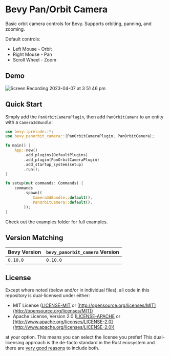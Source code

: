 # Bevy Pan/Orbit Camera

Basic orbit camera controls for Bevy. Supports orbiting, panning, and zooming.

Default controls:
- Left Mouse - Orbit
- Right Mouse - Pan
- Scroll Wheel - Zoom

## Demo

![Screen Recording 2023-04-07 at 3 51 46 pm](https://user-images.githubusercontent.com/7709415/230550277-b2d7441c-2307-4491-9270-a3a46ee96c8b.gif)

## Quick Start

Simply add the `PanOrbitCameraPlugin`, then add `PanOrbitCamera` to an entity
with a `Camera3dBundle`:

```rust
use bevy::prelude::*;
use bevy_panorbit_camera::{PanOrbitCameraPlugin, PanOrbitCamera};

fn main() {
    App::new()
        .add_plugins(DefaultPlugins)
        .add_plugin(PanOrbitCameraPlugin)
        .add_startup_system(setup)
        .run();
}

fn setup(mut commands: Commands) {
    commands
        .spawn((
            Camera3dBundle::default(),
            PanOrbitCamera::default(),
        ));
}
```

Check out the examples folder for full examples.

## Version Matching

| Bevy Version | `bevy_panorbit_camera` Version |
| ------------ |--------------------------------|
| `0.10.0`     | `0.10.0`                       |

## License

Except where noted (below and/or in individual files), all code in this repository is dual-licensed under either:

* MIT License ([LICENSE-MIT](LICENSE-MIT) or [http://opensource.org/licenses/MIT](http://opensource.org/licenses/MIT))
* Apache License, Version 2.0 ([LICENSE-APACHE](LICENSE-APACHE) or [http://www.apache.org/licenses/LICENSE-2.0](http://www.apache.org/licenses/LICENSE-2.0))

at your option.
This means you can select the license you prefer!
This dual-licensing approach is the de-facto standard in the Rust ecosystem and there are [very good reasons](https://github.com/bevyengine/bevy/issues/2373) to include both.
